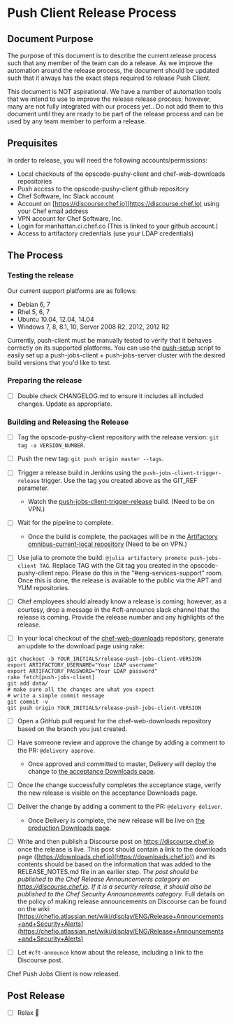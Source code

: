 # Push Client Release Process

## Document Purpose

The purpose of this document is to describe the current release process such that any member of the team can do a release. As we improve the automation around the release process, the document should be updated such that it always has the exact steps required to release Push Client.

This document is NOT aspirational. We have a number of automation tools that we intend to use to improve the release release process; however, many are not fully integrated with our process yet.. Do not add them to this document until they are ready to be part of the release process and can be used by any team member to perform a release.

## Prequisites

In order to release, you will need the following accounts/permissions:

- Local checkouts of the opscode-pushy-client and chef-web-downloads repositories
- Push access to the opscode-pushy-client github repository
- Chef Software, Inc Slack account
- Account on [https://discourse.chef.io](https://discourse.chef.io) using your Chef email address
- VPN account for Chef Software, Inc.
- Login for manhattan.ci.chef.co (This is linked to your github
account.)
- Access to artifactory credentials (use your LDAP credentials)

## The Process

### Testing the release

Our current support platforms are as follows:

- Debian 6, 7
- Rhel 5, 6, 7
- Ubuntu 10.04, 12.04, 14.04
- Windows 7, 8, 8.1, 10, Server 2008 R2, 2012, 2012 R2

Currently, push-client must be manually tested to verify that it behaves correctly on its supported platforms. You can use the [push-setup](https://github.com/chef/oc-pushy-pedant/tree/master/dev/push-setup) script to easily set up a push-jobs-client + push-jobs-server cluster with the desired build versions that you'd like to test.

### Preparing the release

- [ ] Double check CHANGELOG.md to ensure it includes all included changes. Update as appropriate.

### Building and Releasing the Release

- [ ] Tag the opscode-pushy-client repository with the release version: `git
  tag -a VERSION_NUMBER`.

- [ ] Push the new tag: `git push origin master --tags`.

- [ ] Trigger a release build in Jenkins using the
  `push-jobs-client-trigger-release` trigger. Use the tag you created
  above as the GIT_REF parameter.
  - Watch the [push-jobs-client-trigger-release](http://manhattan.ci.chef.co/job/push-jobs-client-trigger-release/) build. (Need to be on VPN.)

- [ ] Wait for the pipeline to complete.
  - Once the build is complete, the packages will be in the [Artifactory omnibus-current-local repository](http://artifactory.chef.co/simple/omnibus-current-local/com/getchef/push-jobs-client/) (Need to be on VPN.)

- [ ] Use julia to promote the build: `@julia artifactory promote
  push-jobs-client TAG`.  Replace TAG with the Git tag you created in the opscode-pushy-client repo. Please do this in the
  "#eng-services-support" room.  Once this is done, the release is
  available to the public via the APT and YUM repositories.

- [ ] Chef employees should already know a release is coming; however, as a
  courtesy, drop a message in the #cft-announce slack channel that the release
  is coming. Provide the release number and any highlights of the release.

- [ ] In your local checkout of the [chef-web-downloads](https://github.com/chef/chef-web-downloads) repository,
generate an update to the download page using rake:

```
git checkout -b YOUR_INITIALS/release-push-jobs-client-VERSION
export ARTIFACTORY_USERNAME="Your LDAP username"
export ARTIFACTORY_PASSWORD="Your LDAP password"
rake fetch[push-jobs-client]
git add data/
# make sure all the changes are what you expect
# write a simple commit message
git commit -v
git push origin YOUR_INITIALS/release-push-jobs-client-VERSION
```

- [ ] Open a GitHub pull request for the chef-web-downloads repository
based on the branch you just created.

- [ ] Have someone review and approve the change by adding a comment to the PR: `@delivery approve`.
  - Once approved and committed to master, Delivery will deploy the change to [the acceptance Downloads page](https://downloads-acceptance.chef.io/push-jobs-client/).

- [ ] Once the change successfully completes the acceptance stage, verify the new release is visible on the acceptance Downloads page.

- [ ] Deliver the change by adding a comment to the PR: `@delivery deliver`.
  - Once Delivery is complete, the new release will be live on [the production Downloads page](http://downloads.chef.io/push-jobs-client/).

- [ ] Write and then publish a Discourse post on https://discourse.chef.io
  once the release is live. This post should contain a link to the downloads
  page ([https://downloads.chef.io](https://downloads.chef.io)) and its contents
  should be based on the information that was added to the RELEASE_NOTES.md file
  in an earlier step. *The post should  be published to the Chef Release
  Announcements category on https://discourse.chef.io. If it is a security
  release, it should also be published to the Chef Security Announcements
  category.* Full details on the policy of making release announcements on
  Discourse can be found on the wiki: [https://chefio.atlassian.net/wiki/display/ENG/Release+Announcements+and+Security+Alerts](https://chefio.atlassian.net/wiki/display/ENG/Release+Announcements+and+Security+Alerts)

- [ ] Let `#cft-announce` know about the release, including a link to the Discourse post.

Chef Push Jobs Client is now released.

## Post Release

- [ ] Relax 🎉
